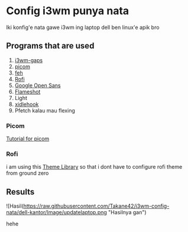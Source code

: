 # Config i3wm punya nata
Iki konfig'e nata gawe i3wm ing laptop dell ben linux'e apik bro

## Programs that are used
1. [i3wm-gaps](https://github.com/Airblader/i3)
2. [picom](https://github.com/jonaburg/picom)
3. [feh](https://feh.finalrewind.org/)
4. [Rofi](https://github.com/davatorium/rofi)
5. [Google Open Sans](https://fonts.google.com/specimen/Open+Sans)
6. [Flameshot](https://github.com/flameshot-org/flameshot)
7. Light
8. [xidlehook](https://github.com/jD91mZM2/xidlehook)
9. Pfetch kalau mau flexing

### Picom
[Tutorial for picom](https://www.linuxfordevices.com/tutorials/linux/picom)

### Rofi
i am using this [Theme Library](https://github.com/adi1090x/rofi) so that i dont have to configure rofi theme from ground zero

## Results
![Hasil(https://raw.githubusercontent.com/Takane42/i3wm-config-nata/dell-kantor/Image/updatelaptop.png "Hasilnya gan")

hehe
